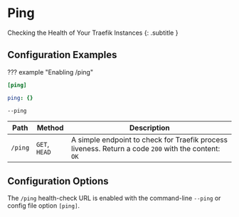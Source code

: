 # Ping

Checking the Health of Your Traefik Instances
{: .subtitle }

## Configuration Examples

??? example "Enabling /ping"

```toml tab="File (TOML)"
[ping]
```

```yaml tab="File (YAML)"
ping: {}
```

```bash tab="CLI"
--ping
```

| Path    | Method        | Description                                                                                         |
|---------|---------------|-----------------------------------------------------------------------------------------------------|
| `/ping` | `GET`, `HEAD` | A simple endpoint to check for Traefik process liveness. Return a code `200` with the content: `OK` |

## Configuration Options

The `/ping` health-check URL is enabled with the command-line `--ping` or config file option `[ping]`.